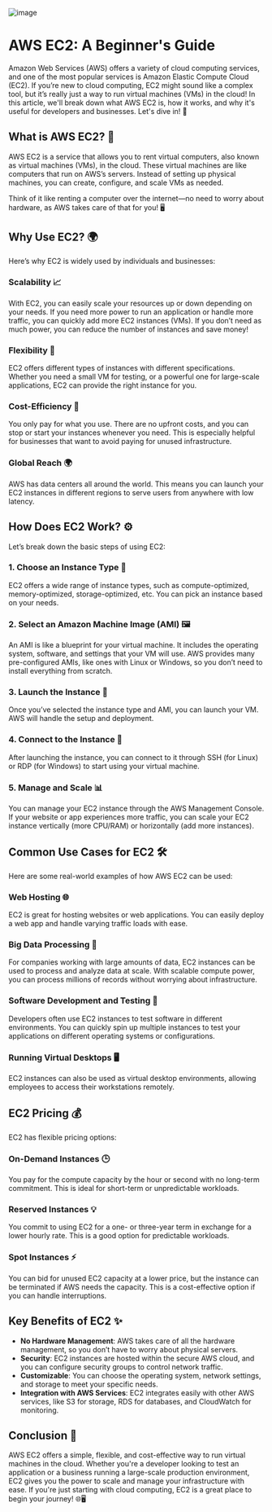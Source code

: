 
![image](https://github.com/user-attachments/assets/ede2b59a-0c90-4157-b910-e896042c3a46)

# AWS EC2: A Beginner's Guide

Amazon Web Services (AWS) offers a variety of cloud computing services, and one of the most popular services is Amazon Elastic Compute Cloud (EC2). If you’re new to cloud computing, EC2 might sound like a complex tool, but it’s really just a way to run virtual machines (VMs) in the cloud! In this article, we'll break down what AWS EC2 is, how it works, and why it's useful for developers and businesses. Let's dive in! 🚀

## What is AWS EC2? 🤔
AWS EC2 is a service that allows you to rent virtual computers, also known as virtual machines (VMs), in the cloud. These virtual machines are like computers that run on AWS’s servers. Instead of setting up physical machines, you can create, configure, and scale VMs as needed.

Think of it like renting a computer over the internet—no need to worry about hardware, as AWS takes care of that for you! 🖥️

## Why Use EC2? 🌍
Here’s why EC2 is widely used by individuals and businesses:

### Scalability 📈
With EC2, you can easily scale your resources up or down depending on your needs. If you need more power to run an application or handle more traffic, you can quickly add more EC2 instances (VMs). If you don’t need as much power, you can reduce the number of instances and save money!

### Flexibility 🔄
EC2 offers different types of instances with different specifications. Whether you need a small VM for testing, or a powerful one for large-scale applications, EC2 can provide the right instance for you.

### Cost-Efficiency 💸
You only pay for what you use. There are no upfront costs, and you can stop or start your instances whenever you need. This is especially helpful for businesses that want to avoid paying for unused infrastructure.

### Global Reach 🌍
AWS has data centers all around the world. This means you can launch your EC2 instances in different regions to serve users from anywhere with low latency.

## How Does EC2 Work? ⚙️
Let’s break down the basic steps of using EC2:

### 1. Choose an Instance Type 🔧
EC2 offers a wide range of instance types, such as compute-optimized, memory-optimized, storage-optimized, etc. You can pick an instance based on your needs.

### 2. Select an Amazon Machine Image (AMI) 🖼️
An AMI is like a blueprint for your virtual machine. It includes the operating system, software, and settings that your VM will use. AWS provides many pre-configured AMIs, like ones with Linux or Windows, so you don’t need to install everything from scratch.

### 3. Launch the Instance 🚀
Once you’ve selected the instance type and AMI, you can launch your VM. AWS will handle the setup and deployment.

### 4. Connect to the Instance 🔗
After launching the instance, you can connect to it through SSH (for Linux) or RDP (for Windows) to start using your virtual machine.

### 5. Manage and Scale 📊
You can manage your EC2 instance through the AWS Management Console. If your website or app experiences more traffic, you can scale your EC2 instance vertically (more CPU/RAM) or horizontally (add more instances).

## Common Use Cases for EC2 🛠️
Here are some real-world examples of how AWS EC2 can be used:

### Web Hosting 🌐
EC2 is great for hosting websites or web applications. You can easily deploy a web app and handle varying traffic loads with ease.

### Big Data Processing 🤖
For companies working with large amounts of data, EC2 instances can be used to process and analyze data at scale. With scalable compute power, you can process millions of records without worrying about infrastructure.

### Software Development and Testing 🔧
Developers often use EC2 instances to test software in different environments. You can quickly spin up multiple instances to test your applications on different operating systems or configurations.

### Running Virtual Desktops 🖥️
EC2 instances can also be used as virtual desktop environments, allowing employees to access their workstations remotely.

## EC2 Pricing 💰
EC2 has flexible pricing options:

### On-Demand Instances 🕒
You pay for the compute capacity by the hour or second with no long-term commitment. This is ideal for short-term or unpredictable workloads.

### Reserved Instances 💡
You commit to using EC2 for a one- or three-year term in exchange for a lower hourly rate. This is a good option for predictable workloads.

### Spot Instances ⚡
You can bid for unused EC2 capacity at a lower price, but the instance can be terminated if AWS needs the capacity. This is a cost-effective option if you can handle interruptions.

## Key Benefits of EC2 ✨
- **No Hardware Management**: AWS takes care of all the hardware management, so you don’t have to worry about physical servers.
- **Security**: EC2 instances are hosted within the secure AWS cloud, and you can configure security groups to control network traffic.
- **Customizable**: You can choose the operating system, network settings, and storage to meet your specific needs.
- **Integration with AWS Services**: EC2 integrates easily with other AWS services, like S3 for storage, RDS for databases, and CloudWatch for monitoring.

## Conclusion 🌟
AWS EC2 offers a simple, flexible, and cost-effective way to run virtual machines in the cloud. Whether you're a developer looking to test an application or a business running a large-scale production environment, EC2 gives you the power to scale and manage your infrastructure with ease. If you're just starting with cloud computing, EC2 is a great place to begin your journey! 🌐🖥️
